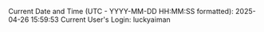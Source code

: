 Current Date and Time (UTC - YYYY-MM-DD HH:MM:SS formatted): 2025-04-26 15:59:53
Current User's Login: luckyaiman
